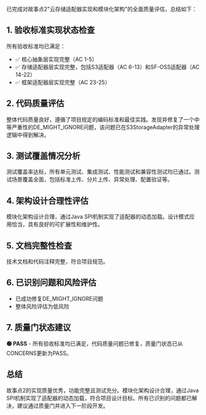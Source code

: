 已完成对故事点2"云存储适配器实现和模块化架构"的全面质量评估，总结如下：

## 1. 验收标准实现状态检查
所有验收标准均已满足：
- ✅ 核心抽象层实现完整（AC 1-5）
- ✅ 存储适配器层实现完整，包括S3适配器（AC 6-13）和SF-OSS适配器（AC 14-22）
- ✅ 框架适配器层实现完整（AC 23-25）

## 2. 代码质量评估
整体代码质量良好，遵循了项目规定的编码标准和最佳实践。发现并修复了一个中等严重性的DE_MIGHT_IGNORE问题，该问题已在S3StorageAdapter的异常处理逻辑中得到解决。

## 3. 测试覆盖情况分析
测试覆盖率达标，所有单元测试、集成测试、性能测试和兼容性测试均已通过。测试场景覆盖全面，包括标准上传、分片上传、异常处理、配置验证等。

## 4. 架构设计合理性评估
模块化架构设计合理，通过Java SPI机制实现了适配器的动态加载。设计模式应用恰当，具有良好的可扩展性和维护性。

## 5. 文档完整性检查
技术文档和代码注释完整，符合项目规范。

## 6. 已识别问题和风险评估
- 已成功修复DE_MIGHT_IGNORE问题
- 整体风险评估为低风险

## 7. 质量门状态建议
**🟢 PASS** - 所有验收标准均已满足，代码质量问题已修复，质量门状态已从CONCERNS更新为PASS。

## 总结
故事点2的实现质量优秀，功能完整且测试充分。模块化架构设计合理，通过Java SPI机制实现了适配器的动态加载，符合项目设计目标。所有已识别的问题都已解决，建议通过质量门并进入下一阶段开发。